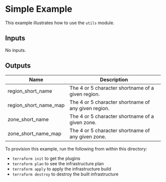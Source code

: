 # Simple Example

This example illustrates how to use the `utils` module.

<!-- BEGINNING OF PRE-COMMIT-TERRAFORM DOCS HOOK -->
## Inputs

No inputs.

## Outputs

| Name | Description |
|------|-------------|
| region\_short\_name | The 4 or 5 character shortname of a given region. |
| region\_short\_name\_map | The 4 or 5 character shortname of any given region. |
| zone\_short\_name | The 4 or 5 character shortname of a given zone. |
| zone\_short\_name\_map | The 4 or 5 character shortname of any given zone. |

<!-- END OF PRE-COMMIT-TERRAFORM DOCS HOOK -->

To provision this example, run the following from within this directory:
- `terraform init` to get the plugins
- `terraform plan` to see the infrastructure plan
- `terraform apply` to apply the infrastructure build
- `terraform destroy` to destroy the built infrastructure
